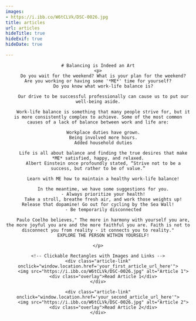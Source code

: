 ```yaml
---
images:
- https://i.ibb.co/W6tCLVk/DSC-0026.jpg
title: articles
url: articles
hideTitle: true
hideExif: true
hideDate: true

---
```


<style>
    .article-link {
        display: inline-block;
        position: relative;
        margin: 10px;
        cursor: pointer;
    }

    .article-link img {
        width: 100%;
        height: auto;
    }

    .overlay {
        position: absolute;
        top: 0;
        left: 0;
        width: 100%;
        height: 100%;
        opacity: 0;
        transition: opacity 0.3s ease;
        background-color: rgba(0, 0, 0, 0.5);
        display: flex;
        align-items: center;
        justify-content: center;
        color: white;
        font-size: 18px;
    }

    .article-link:hover .overlay {
        opacity: 1;
    }
</style>

<div align="center">

    # Balancing is Indeed an Art
    <p>
        Do you wait for the weekend? What is your plan for the weekend? Are you working or having some '*ME*' time for yourself?
        Do you know what work-life balance is?

        Our drive to be successful professionally can cause us to put our well-being aside.

        Work-life balance is something that many people strive for, but it is more consistently complex to achieve. Some of the most common causes of a lack of balance between work and life are:

        Workplace duties have grown.
        Being involved more hours.
        Added household duties

        Life is all about balance and finding the true desires that make *ME* satisfied, happy, and relaxed.
        Albert Einstein once profoundly stated, “Strive not to be a success, but rather to be of value.”

        Learn with ME how to maintain a healthy work-life balance!

        In the meantime, we have some suggestions for you.
        - Always prioritize your health!
        Take a stroll, breathe fresh air, and work those weights up! Release that dopamine! Go out for cycling by the Sea Wall!
        - Be temporarily disconnected

        Paulo Coelho believes," The more in harmony with yourself you are, the more joyful you are and the more faithful you are. Faith is not to disconnect you from reality - it connects you to reality."
        EXPLORE THE PERSON WITHIN YOURSELF!

    </p>

    <!-- Clickable Rectangles with Images and Links -->
    <div class="article-link" onclick="window.location.href='your_first_article_url_here'">
        <img src="https://i.ibb.co/W6tCLVk/DSC-0026.jpg" alt="Article 1">
        <div class="overlay">Read Article 1</div>
    </div>

    <div class="article-link" onclick="window.location.href='your_second_article_url_here'">
        <img src="https://i.ibb.co/W6tCLVk/DSC-0026.jpg" alt="Article 2">
        <div class="overlay">Read Article 2</div>
    </div>

</div>
